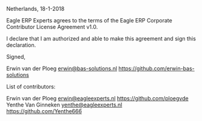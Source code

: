 Netherlands, 18-1-2018

Eagle ERP Experts agrees to the terms of the Eagle ERP Corporate Contributor License
Agreement v1.0.

I declare that I am authorized and able to make this agreement and sign this
declaration.

Signed,

Erwin van der Ploeg erwin@bas-solutions.nl https://github.com/erwin-bas-solutions

List of contributors:

Erwin van der Ploeg erwin@eagleexperts.nl https://github.com/ploegvde
Yenthe Van Ginneken yenthe@eagleexperts.nl https://github.com/Yenthe666
